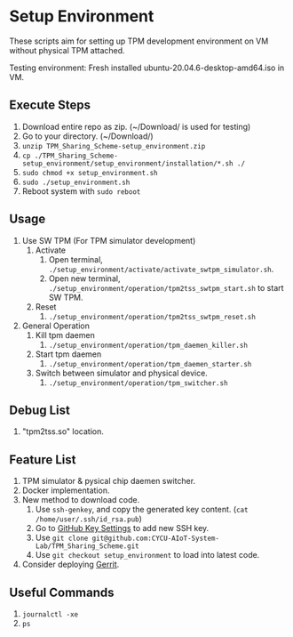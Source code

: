 # Setup Environment

These scripts aim for setting up TPM development environment on VM without physical TPM attached.

Testing environment: Fresh installed ubuntu-20.04.6-desktop-amd64.iso in VM.

## Execute Steps

1. Download entire repo as zip. (~/Download/ is used for testing)
2. Go to your directory. (~/Download/)
3. ```unzip TPM_Sharing_Scheme-setup_environment.zip```
4. ```cp ./TPM_Sharing_Scheme-setup_environment/setup_environment/installation/*.sh ./```
5. ```sudo chmod +x setup_environment.sh```
6. ```sudo ./setup_environment.sh```
7. Reboot system with ```sudo reboot```

## Usage

1. Use SW TPM (For TPM simulator development)
   1. Activate
      1. Open terminal, ```./setup_environment/activate/activate_swtpm_simulator.sh```.
      2. Open new terminal, ```./setup_environment/operation/tpm2tss_swtpm_start.sh``` to start SW TPM.
   2. Reset
      1. ```./setup_environment/operation/tpm2tss_swtpm_reset.sh```
2. General Operation
   1. Kill tpm daemen
      1. ```./setup_environment/operation/tpm_daemen_killer.sh```
   2. Start tpm daemen
      1. ```./setup_environment/operation/tpm_daemen_starter.sh```
   3. Switch between simulator and physical device.
      1. ```./setup_environment/operation/tpm_switcher.sh```

## Debug List

1. "tpm2tss.so" location.

## Feature List

1. TPM simulator & pysical chip daemen switcher.
2. Docker implementation.
3. New method to download code.
   1. Use ```ssh-genkey```, and copy the generated key content. (```cat /home/user/.ssh/id_rsa.pub```)
   2. Go to [GitHub Key Settings](https://github.com/settings/keys) to add new SSH key.
   3. Use ```git clone git@github.com:CYCU-AIoT-System-Lab/TPM_Sharing_Scheme.git```
   4. Use ```git checkout setup_environment``` to load into latest code.
4. Consider deploying [Gerrit](https://www.gerritcodereview.com/).

## Useful Commands

1. ```journalctl -xe```
2. ```ps```
